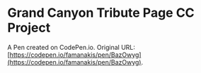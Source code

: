 # Grand Canyon Tribute Page CC Project

A Pen created on CodePen.io. Original URL: [https://codepen.io/famanakis/pen/BazOwyg](https://codepen.io/famanakis/pen/BazOwyg).


